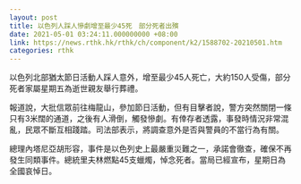 ```yaml
---
layout: post
title: 以色列人踩人慘劇增至最少45死　部分死者出殯
date: 2021-05-01 03:24:11.000000000 +08:00
link: https://news.rthk.hk/rthk/ch/component/k2/1588702-20210501.htm
categories: rthk
---
```


以色列北部猶太節日活動人踩人意外，增至最少45人死亡，大約150人受傷，部分死者家屬星期五為逝世親友舉行葬禮。

報道說，大批信眾前往梅龍山，參加節日活動，但有目擊者說，警方突然關閉一條只有3米闊的通道，之後有人滑倒，觸發慘劇。有倖存者透露，事發時情況非常混亂，民眾不斷互相踐踏。司法部表示，將調查意外是否與警員的不當行為有關。

總理內塔尼亞胡形容，事件是以色列史上最嚴重災難之一，承諾會徹查，確保不再發生同類事件。總統里夫林燃點45支蠟燭，悼念死者。當局已經宣布，星期日為全國哀悼日。
